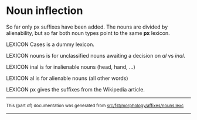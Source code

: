 # Noun inflection
So far only px suffixes have been added.
The nouns are divided by alienability, but so far both 
noun types point to the same **px** lexicon.

LEXICON Cases is a dummy lexicon.

LEXICON nouns is for unclassified nouns awaiting a decision on *al* vs *inal*.

LEXICON inal is for inalienable nouns (head, hand, ...)

LEXICON al is for alienable nouns (all other words)

LEXICON px gives the suffixes from the Wikipedia article.

* * *

<small>This (part of) documentation was generated from [src/fst/morphology/affixes/nouns.lexc](https://github.com/giellalt/lang-pma/blob/main/src/fst/morphology/affixes/nouns.lexc)</small>

---

